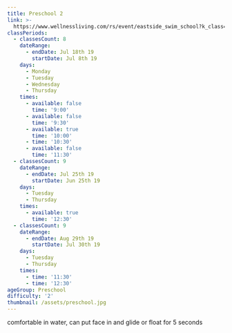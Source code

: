 ```yaml
---
title: Preschool 2
link: >-
  https://www.wellnessliving.com/rs/event/eastside_swim_school?k_class=138826&k_class_tab=10914
classPeriods:
  - classesCount: 8
    dateRange:
      - endDate: Jul 18th 19
        startDate: Jul 8th 19
    days:
      - Monday
      - Tuesday
      - Wednesday
      - Thursday
    times:
      - available: false
        time: '9:00'
      - available: false
        time: '9:30'
      - available: true
        time: '10:00'
      - time: '10:30'
      - available: false
        time: '11:30'
  - classesCount: 9
    dateRange:
      - endDate: Jul 25th 19
        startDate: Jun 25th 19
    days:
      - Tuesday
      - Thursday
    times:
      - available: true
        time: '12:30'
  - classesCount: 9
    dateRange:
      - endDate: Aug 29th 19
        startDate: Jul 30th 19
    days:
      - Tuesday
      - Thursday
    times:
      - time: '11:30'
      - time: '12:30'
ageGroup: Preschool
difficulty: '2'
thumbnail: /assets/preschool.jpg
---
```

comfortable in water, can put face in and glide or float  for 5 seconds
